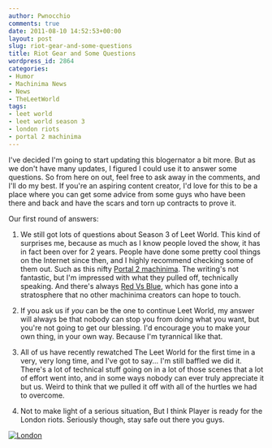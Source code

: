 ```yaml
---
author: Pwnocchio
comments: true
date: 2011-08-10 14:52:53+00:00
layout: post
slug: riot-gear-and-some-questions
title: Riot Gear and Some Questions
wordpress_id: 2864
categories:
- Humor
- Machinima News
- News
- TheLeetWorld
tags:
- leet world
- leet world season 3
- london riots
- portal 2 machinima
---
```


I've decided I'm going to start updating this blogernator a bit more. But as we don't have many updates, I figured I could use it to answer some questions. So from here on out, feel free to ask away in the comments, and I'll do my best. If you're an aspiring content creator, I'd love for this to be a place where you can get some advice from some guys who have been there and back and have the scars and torn up contracts to prove it.

Our first round of answers:

1) We still got lots of questions about Season 3 of Leet World. This kind of surprises me, because as much as I know people loved the show, it has in fact been over for 2 years. People have done some pretty cool things on the Internet since then, and I highly recommend checking some of them out. Such as this nifty [Portal 2 machinima](http://www.youtube.com/watch?v=0HZDf_hpPV4). The writing's not fantastic, but I'm impressed with what they pulled off, technically speaking. And there's always [Red Vs Blue](http://redvsblue.com/), which has gone into a stratosphere that no other machinima creators can hope to touch.

2) If you ask us if _you_ can be the one to continue Leet World, my answer will always be that nobody can stop you from doing what you want, but you're not going to get our blessing. I'd encourage you to make your own thing, in your own way. Because I'm tyrannical like that.

3) All of us have recently rewatched The Leet World for the first time in a very, very long time, and I've got to say... I'm still baffled we did it. There's a lot of technical stuff going on in a lot of those scenes that a lot of effort went into, and in some ways nobody can ever truly appreciate it but us. Weird to think that we pulled it off with all of the hurtles we had to overcome.

4) Not to make light of a serious situation, But I think Player is ready for the London riots. Seriously though, stay safe out there you guys.

[![London](http://smoothfewfilms.com/wp-content/uploads/2011/08/jwOQW-246x300.jpg)](http://smoothfewfilms.com/wp-content/uploads/2011/08/jwOQW.jpg)

